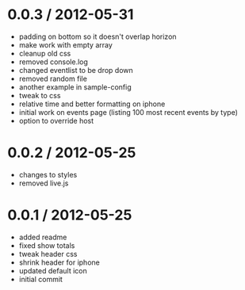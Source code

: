
0.0.3 / 2012-05-31 
==================

  * padding on bottom so it doesn't overlap horizon
  * make work with empty array
  * cleanup old css
  * removed console.log
  * changed eventlist to be drop down
  * removed random file
  * another example in sample-config
  * tweak to css
  * relative time and better formatting on iphone
  * initial work on events page (listing 100 most recent events by type)
  * option to override host

0.0.2 / 2012-05-25 
==================

  * changes to styles
  * removed live.js

0.0.1 / 2012-05-25 
==================

  * added readme
  * fixed show totals
  * tweak header css
  * shrink header for iphone
  * updated default icon
  * initial commit
